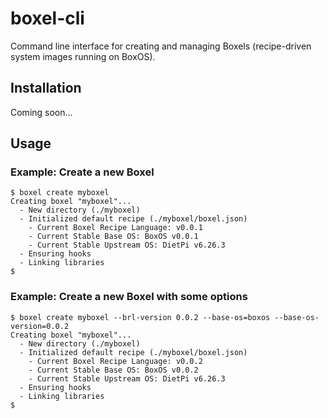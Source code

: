 # boxel-cli

Command line interface for creating and managing Boxels (recipe-driven system images running on BoxOS).

## Installation

Coming soon...

## Usage

### Example: Create a new Boxel
```
$ boxel create myboxel
Creating boxel "myboxel"...
  - New directory (./myboxel)
  - Initialized default recipe (./myboxel/boxel.json)
    - Current Boxel Recipe Language: v0.0.1
    - Current Stable Base OS: BoxOS v0.0.1
    - Current Stable Upstream OS: DietPi v6.26.3
  - Ensuring hooks
  - Linking libraries
$
```

### Example: Create a new Boxel with some options
```
$ boxel create myboxel --brl-version 0.0.2 --base-os=boxos --base-os-version=0.0.2
Creating boxel "myboxel"...
  - New directory (./myboxel)
  - Initialized default recipe (./myboxel/boxel.json)
    - Current Boxel Recipe Language: v0.0.2
    - Current Stable Base OS: BoxOS v0.0.2
    - Current Stable Upstream OS: DietPi v6.26.3
  - Ensuring hooks
  - Linking libraries
$
```
